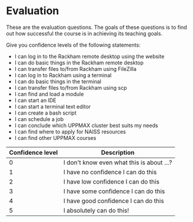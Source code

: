 # Evaluation

These are the evaluation questions.
The goals of these questions is to find out how successful
the course is in achieving its teaching goals.

Give you confidence levels of the following statements:

- I can log in to the Rackham remote desktop using the website
- I can do basic things in the Rackham remote desktop
- I can transfer files to/from Rackham using FileZilla
- I can log in to Rackham using a terminal
- I can do basic things in the terminal
- I can transfer files to/from Rackham using scp
- I can find and load a module
- I can start an IDE
- I can start a terminal text editor
- I can create a bash script
- I can schedule a job
- I can conclude which UPPMAX cluster best suits my needs 
- I can find where to apply for NAISS resources
- I can find other UPPMAX courses

Confidence level|Description
----------------|-----------------------------------------
0               |I don't know even what this is about ...?
1               |I have no confidence I can do this
2               |I have low confidence I can do this
3               |I have some confidence I can do this
4               |I have good confidence I can do this
5               |I absolutely can do this!
